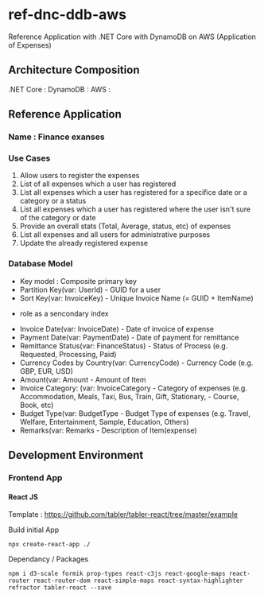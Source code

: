 # ref-dnc-ddb-aws
Reference Application with .NET Core with DynamoDB on AWS (Application of Expenses)


## Architecture Composition

.NET Core : 
DynamoDB :
AWS :


## Reference Application 
### Name : Finance exanses
### Use Cases
1) Allow users to register the expenses
2) List of all expenses which a user has registered
3) List all expenses which a user has registered for a specifice date or a category or a status
4) List all expenses which a user has registered where the user isn't sure of the category or date
5) Provide an overall stats (Total, Average, status, etc) of expenses
6) List all expenses and all users for administrative purposes
7) Update the already registered expense

### Database Model
- Key model : Composite primary key
- Partition Key(var: <Guid>UserId) - GUID for a user
- Sort Key(var: <string>InvoiceKey) - Unique Invoice Name (= GUID + ItemName)
 * role as a sencondary index
- Invoice Date(var: <string>InvoiceDate) - Date of invoice of expense
- Payment Date(var: <string>PaymentDate) - Date of payment for remittance
- Remittance Status(var: <string>FinanceStatus) - Status of Process (e.g. Requested, Processing, Paid)
- Currency Codes by Country(var: <string>CurrencyCode) - Currency Code (e.g. GBP, EUR, USD)
- Amount(var: <int>Amount - Amount of Item
- Invoice Category: (var: <string>InvoiceCategory - Category of expenses (e.g. Accommodation, Meals, Taxi, Bus, Train, Gift, Stationary, - Course, Book, etc)
- Budget Type(var: <string>BudgetType - Budget Type of expenses (e.g. Travel, Welfare, Entertainment, Sample, Education, Others) 
- Remarks(var: <string>Remarks - Description of Item(expense)



## Development Environment
### Frontend App 
#### React JS
Template : https://github.com/tabler/tabler-react/tree/master/example

Build initial App
```
npx create-react-app ./
```

Dependancy / Packages
```
npm i d3-scale formik prop-types react-c3js react-google-maps react-router react-router-dom react-simple-maps react-syntax-highlighter refractor tabler-react --save
```

